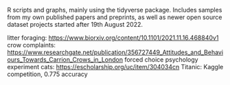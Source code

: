 
R scripts and graphs, mainly using the tidyverse package. Includes samples from my own published papers and preprints, as well as newer open source dataset projects started after 19th August 2022.

litter foraging: https://www.biorxiv.org/content/10.1101/2021.11.16.468840v1
crow complaints: https://www.researchgate.net/publication/356727449_Attitudes_and_Behaviours_Towards_Carrion_Crows_in_London
forced choice psychology experiment cats: https://escholarship.org/uc/item/304034cn
Titanic: Kaggle competition, 0.775 accuracy

